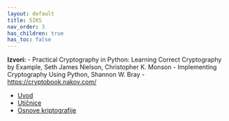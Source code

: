 ```yaml
---
layout: default
title: SIKS
nav_order: 3
has_children: true
has_toc: false
---
```


**Izvori:**
    - Practical Cryptography in Python: Learning Correct Cryptography by Example, Seth James Nielson, Christopher K. Monson
    - Implementing Cryptography Using Python, Shannon W. Bray
    - https://cryptobook.nakov.com/

- [Uvod](./vjezbe-sadrzaj/1-uvodne-vjezbe.md)
- [Utičnice](./vjezbe-sadrzaj/2-uticnice.md)
- [Osnove kriptografije](./vjezbe-sadrzaj/3-kriptografija-osnove.md)

<!-- - [Simetrična kriptografija](./vjezbe-sadrzaj/4-simetricna-kriptografija.md)
- [Asimetrična kriptografija](./vjezbe-sadrzaj/5-asimetricna-kriptografija.md)
- [Hashiranje i autentifikacija](./vjezbe-sadrzaj/6-hashiranje-autentifikacija.md)
- [Certifikati i potpisi](./vjezbe-sadrzaj/7-certifikati-potpisi.md)
- [Sigurna komunikacija](./vjezbe-sadrzaj/8-sigurna-komunikacija.md) -->